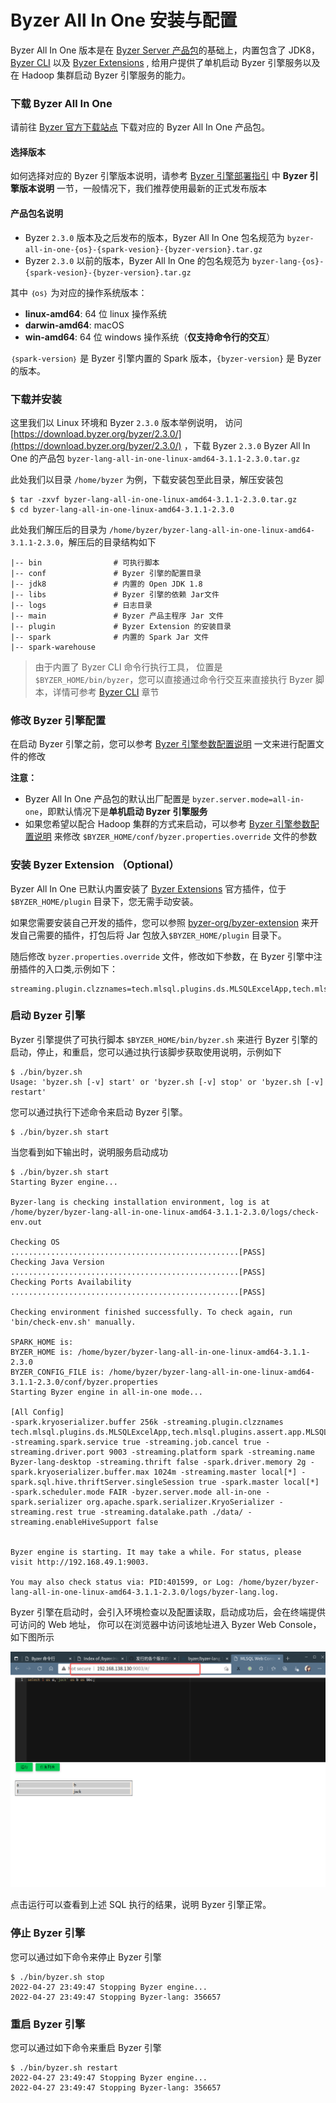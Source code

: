 # Byzer All In One 安装与配置

Byzer All In One 版本是在 [Byzer Server 产品包](/byzer-lang/zh-cn/installation/server/binary-installation.md)的基础上，内置包含了 JDK8，[Byzer CLI](https://download.byzer.org/byzer/misc/byzer-cli/) 以及 [Byzer Extensions](https://download.byzer.org/byzer-extensions/) , 给用户提供了单机启动 Byzer 引擎服务以及在 Hadoop 集群启动 Byzer 引擎服务的能力。


### 下载 Byzer All In One

请前往 [Byzer 官方下载站点](https://download.byzer.org/byzer/) 下载对应的 Byzer All In One 产品包。

#### 选择版本
如何选择对应的 Byzer 引擎版本说明，请参考 [Byzer 引擎部署指引](/byzer-lang/zh-cn/installation/README.md) 中 **Byzer 引擎版本说明** 一节，一般情况下，我们推荐使用最新的正式发布版本

#### 产品包名说明

- Byzer `2.3.0` 版本及之后发布的版本，Byzer All In One 包名规范为 `byzer-all-in-one-{os}-{spark-vesion}-{byzer-version}.tar.gz`
- Byzer `2.3.0` 以前的版本，Byzer All In One 的包名规范为 `byzer-lang-{os}-{spark-vesion}-{byzer-version}.tar.gz`

其中 `｛os｝` 为对应的操作系统版本：
- **linux-amd64**: 64 位 linux 操作系统
- **darwin-amd64**: macOS
- **win-amd64**: 64 位 windows 操作系统（**仅支持命令行的交互**）

`｛spark-version｝` 是 Byzer 引擎内置的 Spark 版本，`{byzer-version}` 是 Byzer 的版本。


### 下载并安装

这里我们以 Linux 环境和 Byzer `2.3.0` 版本举例说明， 访问 [https://download.byzer.org/byzer/2.3.0/](https://download.byzer.org/byzer/2.3.0/) ，下载 Byzer `2.3.0` Byzer All In One 的产品包 `byzer-lang-all-in-one-linux-amd64-3.1.1-2.3.0.tar.gz` 

此处我们以目录 `/home/byzer` 为例，下载安装包至此目录，解压安装包

```shell
$ tar -zxvf byzer-lang-all-in-one-linux-amd64-3.1.1-2.3.0.tar.gz 
$ cd byzer-lang-all-in-one-linux-amd64-3.1.1-2.3.0
```
此处我们解压后的目录为 `/home/byzer/byzer-lang-all-in-one-linux-amd64-3.1.1-2.3.0`，解压后的目录结构如下

```shell 
|-- bin                # 可执行脚本
|-- conf               # Byzer 引擎的配置目录
|-- jdk8               # 内置的 Open JDK 1.8
|-- libs               # Byzer 引擎的依赖 Jar文件
|-- logs               # 日志目录
|-- main               # Byzer 产品主程序 Jar 文件
|-- plugin             # Byzer Extension 的安装目录
|-- spark              # 内置的 Spark Jar 文件 
|-- spark-warehouse    
```

> 由于内置了 Byzer CLI 命令行执行工具， 位置是 `$BYZER_HOME/bin/byzer`，您可以直接通过命令行交互来直接执行 Byzer 脚本，详情可参考 [Byzer CLI](/byzer-lang/zh-cn/installation/cli/byzer-cli.md) 章节


### 修改 Byzer 引擎配置

在启动 Byzer 引擎之前，您可以参考 [Byzer 引擎参数配置说明](/byzer-lang/zh-cn/installation/configuration/byzer-lang-configuration.md) 一文来进行配置文件的修改

**注意：**
- Byzer All In One 产品包的默认出厂配置是 `byzer.server.mode=all-in-one`，即默认情况下是**单机启动 Byzer 引擎服务**
- 如果您希望以配合 Hadoop 集群的方式来启动，可以参考 [Byzer 引擎参数配置说明](/byzer-lang/zh-cn/installation/configuration/byzer-lang-configuration.md) 来修改 `$BYZER_HOME/conf/byzer.properties.override` 文件的参数


### 安装 Byzer Extension （Optional）

Byzer All In One 已默认内置安装了 [Byzer Extensions](https://download.byzer.org/byzer-extensions/) 官方插件，位于 `$BYZER_HOME/plugin` 目录下，您无需手动安装。

如果您需要安装自己开发的插件，您可以参照 [byzer-org/byzer-extension](https://github.com/byzer-org/byzer-extension) 来开发自己需要的插件，打包后将 Jar 包放入`$BYZER_HOME/plugin` 目录下。

随后修改 `byzer.properties.override` 文件，修改如下参数，在 Byzer 引擎中注册插件的入口类,示例如下：

```properties
streaming.plugin.clzznames=tech.mlsql.plugins.ds.MLSQLExcelApp,tech.mlsql.plugins.assert.app.MLSQLAssert,tech.mlsql.plugins.shell.app.MLSQLShell,tech.mlsql.plugins.ext.ets.app.MLSQLETApp,tech.mlsql.plugins.mllib.app.MLSQLMllib
```



### 启动 Byzer 引擎

Byzer 引擎提供了可执行脚本 `$BYZER_HOME/bin/byzer.sh` 来进行 Byzer 引擎的启动，停止，和重启，您可以通过执行该脚步获取使用说明，示例如下

```shell
$ ./bin/byzer.sh 
Usage: 'byzer.sh [-v] start' or 'byzer.sh [-v] stop' or 'byzer.sh [-v] restart'

```

您可以通过执行下述命令来启动 Byzer 引擎。

```shell
$ ./bin/byzer.sh start
```

当您看到如下输出时，说明服务启动成功

```shell
$ ./bin/byzer.sh start
Starting Byzer engine...

Byzer-lang is checking installation environment, log is at /home/byzer/byzer-lang-all-in-one-linux-amd64-3.1.1-2.3.0/logs/check-env.out

Checking OS
...................................................[PASS]
Checking Java Version
...................................................[PASS]
Checking Ports Availability
...................................................[PASS]

Checking environment finished successfully. To check again, run 'bin/check-env.sh' manually.

SPARK_HOME is: 
BYZER_HOME is: /home/byzer/byzer-lang-all-in-one-linux-amd64-3.1.1-2.3.0
BYZER_CONFIG_FILE is: /home/byzer/byzer-lang-all-in-one-linux-amd64-3.1.1-2.3.0/conf/byzer.properties
Starting Byzer engine in all-in-one mode...

[All Config]
-spark.kryoserializer.buffer 256k -streaming.plugin.clzznames tech.mlsql.plugins.ds.MLSQLExcelApp,tech.mlsql.plugins.assert.app.MLSQLAssert,tech.mlsql.plugins.shell.app.MLSQLShell,tech.mlsql.plugins.ext.ets.app.MLSQLETApp,tech.mlsql.plugins.mllib.app.MLSQLMllib -streaming.spark.service true -streaming.job.cancel true -streaming.driver.port 9003 -streaming.platform spark -streaming.name Byzer-lang-desktop -streaming.thrift false -spark.driver.memory 2g -spark.kryoserializer.buffer.max 1024m -streaming.master local[*] -spark.sql.hive.thriftServer.singleSession true -spark.master local[*] -spark.scheduler.mode FAIR -byzer.server.mode all-in-one -spark.serializer org.apache.spark.serializer.KryoSerializer -streaming.rest true -streaming.datalake.path ./data/ -streaming.enableHiveSupport false 


Byzer engine is starting. It may take a while. For status, please visit http://192.168.49.1:9003.

You may also check status via: PID:401599, or Log: /home/byzer/byzer-lang-all-in-one-linux-amd64-3.1.1-2.3.0/logs/byzer-lang.log.

```
Byzer 引擎在启动时，会引入环境检查以及配置读取，启动成功后，会在终端提供可访问的 Web 地址， 你可以在浏览器中访问该地址进入 Byzer Web Console，如下图所示

![](images/console.png)

点击运行可以查看到上述 SQL 执行的结果，说明 Byzer 引擎正常。



### 停止 Byzer 引擎

您可以通过如下命令来停止 Byzer 引擎

```shell
$ ./bin/byzer.sh stop 
2022-04-27 23:49:47 Stopping Byzer engine...
2022-04-27 23:49:47 Stopping Byzer-lang: 356657
```

### 重启 Byzer 引擎

您可以通过如下命令来重启 Byzer 引擎

```shell
$ ./bin/byzer.sh restart
2022-04-27 23:49:47 Stopping Byzer engine...
2022-04-27 23:49:47 Stopping Byzer-lang: 356657
```